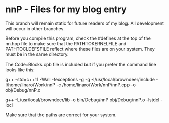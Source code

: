 # nnP - Files for my blog entry
This branch will remain static for future readers of my blog. All development will occur in other branches.

Before you compile this program, check the #defines at the top of the nn.hpp file to make sure that the PATHTOKERNELFILE and PATHTOCLDEFSFILE reflect where these files are on your system. They must be in the same directory.

The Code::Blocks cpb file is included but if you prefer the command line looks like this:

g++ -std=c++11 -Wall -fexceptions -g -g -I/usr/local/browndeer/include -I/home/linaro/Work/nnP -c /home/linaro/Work/nnP/nnP.cpp -o obj/Debug/nnP.o

g++ -L/usr/local/browndeer/lib -o bin/Debug/nnP obj/Debug/nnP.o -lstdcl -locl

Make sure that the paths are correct for your system.


